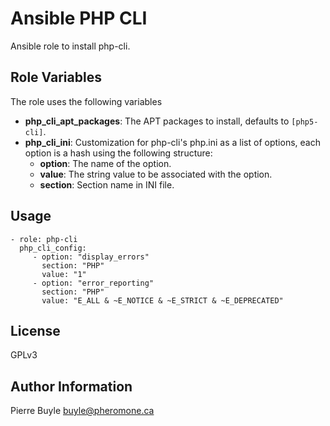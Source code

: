 Ansible PHP CLI
===============

Ansible role to install php-cli.

Role Variables
--------------

The role uses the following variables

- **php_cli_apt_packages**: The APT packages to install, defaults to ```[php5-cli]```.
- **php_cli_ini**: Customization for php-cli's php.ini as a list of options,
  each option is a hash using the following structure:
    - **option**: The name of the option.
    - **value**: The string value to be associated with the option.
    - **section**: Section name in INI file.


Usage
-----

    - role: php-cli
      php_cli_config:
         - option: "display_errors"
           section: "PHP"
           value: "1"
         - option: "error_reporting"
           section: "PHP"
           value: "E_ALL & ~E_NOTICE & ~E_STRICT & ~E_DEPRECATED"

License
-------

GPLv3

Author Information
------------------

Pierre Buyle <buyle@pheromone.ca>

